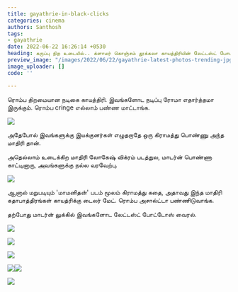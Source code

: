 ```yaml
---
title: gayathrie-in-black-clicks
categories: cinema
authors: Santhosh
tags:
- gayathrie
date: 2022-06-22 16:26:14 +0530
heading: கருப்பு நிற உடையில்.. க்ளாமர் கொஞ்சம் தூக்கலா காயத்திரியின் லேட்டஸ்ட் போட்டோஸ்.!
preview_image: "/images/2022/06/22/gayathrie-latest-photos-trending-jpg.jpeg"
image_uploader: []
code: ''

---
```

ரொம்ப திறமையான நடிகை காயத்திரி. இவங்களோட நடிப்பு ரோமா எதார்த்தமா இருக்கும். ரொம்ப cringe எல்லாம் பண்ண மாட்டாங்க.

![](/images/2022/06/22/gayathrie-shankar-5-jpg.jpeg)

அதேபோல் இவங்களுக்கு இயக்குனர்கள் எழுதறாதே ஒரு கிராமத்து பொண்ணு அந்த மாதிரி தான்.

அதெல்லாம் உடைக்கிற மாதிரி லோகேஷ் விக்ரம் படத்துல, மாடர்ன் பொண்ணா காட்டினாரு, அவங்களுக்கு நல்ல வரவேற்பு.

![](/images/2022/06/22/gayathrie-shankar-7-jpg.jpeg)

ஆனால் மறுபடியும் 'மாமனிதன்' படம் மூலம் கிராமத்து கதை, அதாவது இந்த மாதிரி கதாபாத்திரங்கள் காயத்ரிக்கு டைலர் மேட். ரொம்ப அசால்ட்டா பண்ணிடுவாங்க.

தற்போது மாடர்ன் லுக்கில் இவங்களோட லேட்டஸ்ட் போட்டோஸ் வைரல்.

![](/images/2022/06/22/gayathrie-shankar-1-jpg.jpeg)

![](/images/2022/06/22/gayathrie-shankar-8-jpg.jpeg)

![](/images/2022/06/22/gayathrie-shankar-4-jpg.jpeg)

![](/images/2022/06/22/gayathrie-shankar-6-jpg.jpeg)![](/images/2022/06/22/gayathrie-shankar-3-jpg.jpeg)

![](/images/2022/06/22/gayathrie-shankar-2-jpg.jpeg)
